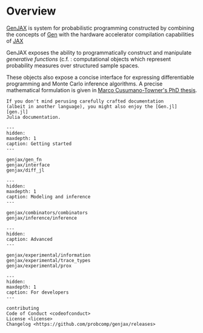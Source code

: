 # Overview

[GenJAX][genjax] is system for probabilistic programming constructed by combining the concepts of [Gen][gen] with the hardware accelerator compilation capabilities of [JAX][jax]

GenJAX exposes the ability to programmatically construct and manipulate _generative functions_
(c.f. [](genjax/gen_fn): computational objects which represent probability measures
over structured sample spaces.

These objects also expose a concise interface
for expressing differentiable programming and Monte Carlo inference algorithms. A precise mathematical formulation is given in [Marco Cusumano-Towner's PhD thesis][marco_thesis].

```{admonition} Novice
If you don't mind perusing carefully crafted documentation
(albeit in another language), you might also enjoy the [Gen.jl][gen.jl]
Julia documentation.
```

```{toctree}
---
hidden:
maxdepth: 1
caption: Getting started
---

genjax/gen_fn
genjax/interface
genjax/diff_jl
```

```{toctree}
---
hidden:
maxdepth: 1
caption: Modeling and inference
---

genjax/combinators/combinators
genjax/inference/inference
```

```{toctree}
---
hidden:
caption: Advanced
---

genjax/experimental/information
genjax/experimental/trace_types
genjax/experimental/prox
```

```{toctree}
---
hidden:
maxdepth: 1
caption: For developers
---

contributing
Code of Conduct <codeofconduct>
License <license>
Changelog <https://github.com/probcomp/genjax/releases>
```

[license]: license
[contributor guide]: contributing
[command-line reference]: usage
[gen]: https://www.gen.dev/
[gen.jl]: https://github.com/probcomp/Gen.jl
[genjax]: https://github.com/probcomp/genjax
[jax]: https://github.com/google/jax
[marco_thesis]: https://www.mct.dev/assets/mct-thesis.pdf

